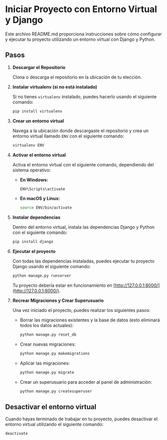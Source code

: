 # Iniciar Proyecto con Entorno Virtual y Django

Este archivo README.md proporciona instrucciones sobre cómo configurar y ejecutar tu proyecto utilizando un entorno virtual con Django y Python.

## Pasos

1. **Descargar el Repositorio**

    Clona o descarga el repositorio en la ubicación de tu elección.

2. **Instalar virtualenv (si no está instalado)**

    Si no tienes `virtualenv` instalado, puedes hacerlo usando el siguiente comando:

    ```bash
    pip install virtualenv
    ```

3. **Crear un entorno virtual**

    Navega a la ubicación donde descargaste el repositorio y crea un entorno virtual llamado `ENV` con el siguiente comando:

    ```bash
    virtualenv ENV
    ```

4. **Activar el entorno virtual**

    Activa el entorno virtual con el siguiente comando, dependiendo del sistema operativo:

    - **En Windows:**

        ```bash
        ENV\Scripts\activate
        ```

    - **En macOS y Linux:**

        ```bash
        source ENV/bin/activate
        ```

5. **Instalar dependencias**

    Dentro del entorno virtual, instala las dependencias Django y Python con el siguiente comando:

    ```bash
    pip install django
    ```

6. **Ejecutar el proyecto**

    Con todas las dependencias instaladas, puedes ejecutar tu proyecto Django usando el siguiente comando:

    ```bash
    python manage.py runserver
    ```

    Tu proyecto debería estar en funcionamiento en [http://127.0.0.1:8000/](http://127.0.0.1:8000/).

7. **Recrear Migraciones y Crear Superusuario**

    Una vez iniciado el proyecto, puedes realizar los siguientes pasos:

    - Borrar las migraciones existentes y la base de datos (esto eliminará todos los datos actuales):

        ```bash
        python manage.py reset_db
        ```

    - Crear nuevas migraciones:

        ```bash
        python manage.py makemigrations
        ```

    - Aplicar las migraciones:

        ```bash
        python manage.py migrate
        ```

    - Crear un superusuario para acceder al panel de administración:

        ```bash
        python manage.py createsuperuser
        ```

## Desactivar el entorno virtual

Cuando hayas terminado de trabajar en tu proyecto, puedes desactivar el entorno virtual utilizando el siguiente comando:

```bash
deactivate
